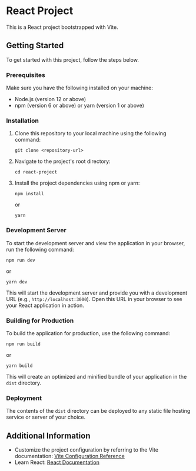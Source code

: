 # React Project

This is a React project bootstrapped with Vite.

## Getting Started

To get started with this project, follow the steps below.

### Prerequisites

Make sure you have the following installed on your machine:

- Node.js (version 12 or above)
- npm (version 6 or above) or yarn (version 1 or above)

### Installation

1. Clone this repository to your local machine using the following command:

   ```
   git clone <repository-url>
   ```

2. Navigate to the project's root directory:

   ```
   cd react-project
   ```

3. Install the project dependencies using npm or yarn:

   ```
   npm install
   ```

   or

   ```
   yarn
   ```

### Development Server

To start the development server and view the application in your browser, run the following command:

```
npm run dev
```

or

```
yarn dev
```

This will start the development server and provide you with a development URL (e.g., `http://localhost:3000`). Open this URL in your browser to see your React application in action.

### Building for Production

To build the application for production, use the following command:

```
npm run build
```

or

```
yarn build
```

This will create an optimized and minified bundle of your application in the `dist` directory.

### Deployment

The contents of the `dist` directory can be deployed to any static file hosting service or server of your choice.

## Additional Information

- Customize the project configuration by referring to the Vite documentation: [Vite Configuration Reference](https://vitejs.dev/config/)
- Learn React: [React Documentation](https://reactjs.org/docs/getting-started.html)


